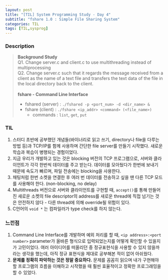 ```yaml
---
layout: post
title: "[TIL] System Programming Study - Day 4"
subtitle: "fshare 1.0 : Simple File Sharing System"
categories: TIL
tags: [TIL,sysprog]
---
```


### Description
> **Background Study**<br>
> Q1. Change server.c and client.c to use multithreading instead of multiprocessing<br>
> Q2. Change server.c such that it regards the message received from a client as the name of a text file and transfers the text data of the file in the local directory back to the client.<br><br>
> **fshare - Command Line Interface**<br>
> - fshared (server) : `./fshared -p <port_num> -d <dir_name> &`
> - fshare (client) : `./fshare <ip_addr> <command> (<file_name>)`<br>
>     - commands : `list`, `get`, `put` <br>


### TIL
1. 스터디 초반에 공부했던 개념들(바이너리로 읽고 쓰기, directory나 file을 다루는 방법 등)과 TCP/IP를 함께 사용하며 간단한 file server를 만들기 시작했다. 새로운 학습과 복습이 병행되는 경험이었다.
2. 지금 우리가 개발하고 있는 것은 blocking 버전의 TCP 프로그램으로, 서버와 클라이언트가 각각 한번씩 데이터를 주고 받는다. 데이터를 모아뒀다가 한번에 보내기 때문에 속도가 빠르며, 파일 전송에는 blocking을 사용한다. 
3. 채팅처럼 한번 소켓을 연결한 후 여러 번 데이터를 전송하고 싶을 땐 다른 TCP 모드를 사용해야 한다. (non-blocking, no delay)
4. Multithreads 버전으로 서버와 클라이언트를 구현할 때, `accept()`를 통해 만들어진 새로운 소켓의 file descriptor의 address를 새로운 thread에 직접 넘기는 것은 안전하지 않다 - 다른 thread에 의해 override될 위험이 있다.
5. C언어의 `void *` 는 컴파일러가 type check를 하지 않는다.

### 느낀점
1. Command Line Interface를 개발하며 예외 처리를 할 때, `<ip address>:<port number>` parameter가 올바른 형식으로 입력되었는지를 어떻게 확인할 수 있을지가 고민이었다. 여러 아이디어를 떠올리던 중 정규표현식을 사용할 수 있지 않을까 라는 생각을 했는데, 아직 정규 표현식을 제대로 공부해본 적이 없어 아쉬웠다.
2. **문제를 정확히 파악하는 것은 정말 중요하다.** 문제를 꼼꼼히 읽으며 내가 구현해야 할 프로그램의 흐름을 이해하고 시작했을 때 훨씬 효율적이고 정확한 프로그래밍을 할 수 있었다.

